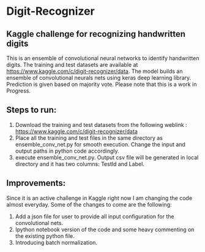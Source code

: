 # Digit-Recognizer
Kaggle challenge for recognizing handwritten digits
-----------------------------------------------------
This is an ensemble of convolutional neural networks to identify handwritten digits. The training and test datasets are available at https://www.kaggle.com/c/digit-recognizer/data. The model builds an ensemble of convolutional neurals nets using keras deep learning library. Prediction is given based on majority vote. Please note that this is a work in Progress. 

Steps to run:
------------
1. Download the training and test datasets from the following weblink : https://www.kaggle.com/c/digit-recognizer/data
2. Place all the training and test files in the same directory as ensemble_conv_net.py for smooth execution. Change the input and output paths in python code accordingly.
3. execute ensemble_conv_net.py. Output csv file will be generated in local directory and it has two columns: TestId and Label.

Improvements:
-------------
Since it is an active challenge in Kaggle right now I am changing the code almost everyday. Some of the changes to come are the following:
1. Add a json file for user to provide all input configuration for the convolutional nets.
2. Ipython notebook version of the code and some heavy commenting on the existing python file.
3. Introducing batch normalization.




